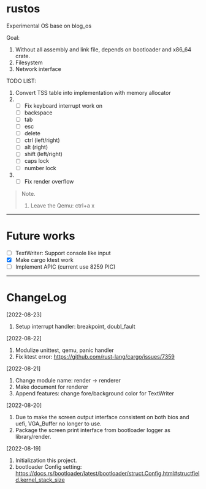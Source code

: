 # rustos
Experimental OS base on blog_os

Goal:
1. Without all assembly and link file, depends on bootloader and x86_64 crate.
2. Filesystem
3. Network interface


TODO LIST:
1. Convert TSS table into implementation with memory allocator
2. - [ ] Fix keyboard interrupt work on
    - [ ] backspace
    - [ ] tab
    - [ ] esc
    - [ ] delete
    - [ ] ctrl (left/right)
    - [ ] alt (right)
    - [ ] shift (left/right)
    - [ ] caps lock
    - [ ] number lock
3. - [ ] Fix render overflow

> Note.
>
> 1. Leave the Qemu: ctrl+a x
---
# Future works
 - [ ] TextWriter: Support console like input
 - [x] Make cargo ktest work
 - [ ] Implement APIC (current use 8259 PIC)

---
# ChangeLog
[2022-08-23]
1. Setup interrupt handler: breakpoint, doubl_fault

[2022-08-22]
1. Modulize unittest, qemu, panic handler
2. Fix ktest error: https://github.com/rust-lang/cargo/issues/7359


[2022-08-21]
1. Change module name: render -> renderer
2. Make document for renderer
3. Append features: change fore/background color for TextWriter

[2022-08-20]
1. Due to make the screen output interface consistent on both bios and uefi, VGA_Buffer no longer to use.
2. Package the screen print interface from bootloader logger as library/render.

[2022-08-19] 
1. Initialization this project.
2. bootloader Config setting: https://docs.rs/bootloader/latest/bootloader/struct.Config.html#structfield.kernel_stack_size

